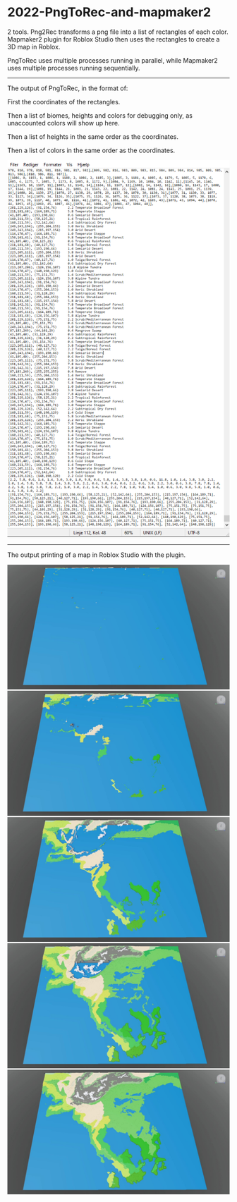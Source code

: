 # 2022-PngToRec-and-mapmaker2
2 tools. Png2Rec transforms a png file into a list of rectangles of each color. Mapmaker2 plugin for Roblox Studio then uses the rectangles to create a 3D map in Roblox.

PngToRec uses multiple processes running in parallel, while Mapmaker2 uses multiple processes running sequentially.

----------------------------

The output of PngToRec, in the format of:

First the coordinates of the rectangles. 

Then a list of biomes, heights and colors for debugging only, as unaccounted colors will show up here.

Then a list of heights in the same order as the coordinates.

Then a list of colors in the same order as the coordinates.

![](img/ExampleOutputofPngToRec.PNG)

----------------------------

The output printing of a map in Roblox Studio with the plugin. 

![](img/1.jpg)
![](img/2.jpg)
![](img/3.jpg)
![](img/4.jpg)
![](img/5.jpg)
